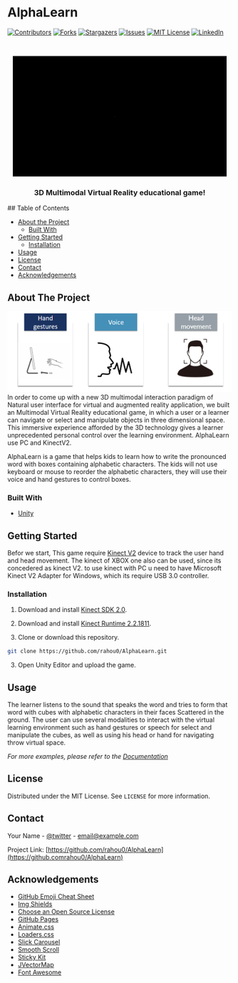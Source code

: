# AlphaLearn
 
[![Contributors][contributors-shield]][contributors-url]
[![Forks][forks-shield]][forks-url]
[![Stargazers][stars-shield]][stars-url]
[![Issues][issues-shield]][issues-url]
[![MIT License][license-shield]][license-url]
[![LinkedIn][linkedin-shield]][linkedin-url]


<br />
<p align="center">
  <a href="https://github.com/rahou0/AlphaLearn">
    <img src="https://github.com/rahou0/AlphaLearn/blob/master/AlphaLearn.gif" alt="Logo" width="480" height="270">
  </a>

  <h3 align="center">3D Multimodal Virtual Reality educational game! </h3>
</p>
<!-- TABLE OF CONTENTS -->
## Table of Contents

* [About the Project](#about-the-project)
  * [Built With](#built-with)
* [Getting Started](#getting-started)
  * [Installation](#installation)
* [Usage](#usage)
* [License](#license)
* [Contact](#contact)
* [Acknowledgements](#acknowledgements)
## About The Project

![hi]
In order to come up with a new 3D multimodal interaction paradigm of Natural user interface for virtual and augmented reality application, we built an Multimodal Virtual Reality educational game, in which a user or a learner can navigate or select and manipulate objects in three dimensional space. This immersive experience afforded by the 3D technology gives a learner unprecedented personal control over the learning environment. AlphaLearn use PC and KinectV2.

AlphaLearn is a game that helps kids to learn how to write the pronounced word with boxes containing alphabetic characters. The kids will not use keyboard or mouse to reorder the alphabetic  characters, they will use their voice and hand gestures to control boxes.

### Built With
* [Unity](https://unity.com/)

<!-- GETTING STARTED -->
## Getting Started
Befor we start, This game require [Kinect V2](https://unity.com/) device to track the user hand and head movement. The kinect of XBOX one also can be used, since its concedered as kinect V2. to use kinect with PC u need to have Microsoft Kinect V2 Adapter for Windows, which its require USB 3.0 controller.

### Installation
1. Download and install [Kinect SDK 2.0](https://www.microsoft.com/en-us/download/details.aspx?id=44561).

2. Download and install [Kinect Runtime 2.2.1811](https://www.microsoft.com/en-us/download/details.aspx?id=57578&WT.mc_id=rss_windows_allproducts).

3. Clone or download this repository.
```sh
git clone https://github.com/rahou0/AlphaLearn.git
```
3. Open Unity Editor and upload the game.


<!-- USAGE EXAMPLES -->
## Usage
The learner listens to the sound that speaks the word and tries to form that word with cubes with alphabetic characters in their faces Scattered in the ground. The user can use several modalities to interact with the virtual learning environment such as hand gestures or speech for select and manipulate the cubes, as well as using his head or hand for navigating throw virtual space.

_For more examples, please refer to the [Documentation](https://example.com)_

<!-- LICENSE -->
## License

Distributed under the MIT License. See `LICENSE` for more information.



<!-- CONTACT -->
## Contact

Your Name - [@twitter](https://twitter.com/HamaniAbderahi1) - email@example.com

Project Link: [https://github.com/rahou0/AlphaLearn](https://github.comrahou0/AlphaLearn)



<!-- ACKNOWLEDGEMENTS -->
## Acknowledgements
* [GitHub Emoji Cheat Sheet](https://www.webpagefx.com/tools/emoji-cheat-sheet)
* [Img Shields](https://shields.io)
* [Choose an Open Source License](https://choosealicense.com)
* [GitHub Pages](https://pages.github.com)
* [Animate.css](https://daneden.github.io/animate.css)
* [Loaders.css](https://connoratherton.com/loaders)
* [Slick Carousel](https://kenwheeler.github.io/slick)
* [Smooth Scroll](https://github.com/cferdinandi/smooth-scroll)
* [Sticky Kit](http://leafo.net/sticky-kit)
* [JVectorMap](http://jvectormap.com)
* [Font Awesome](https://fontawesome.com)





<!-- MARKDOWN LINKS & IMAGES -->
<!-- https://www.markdownguide.org/basic-syntax/#reference-style-links -->
[contributors-shield]: https://img.shields.io/github/contributors/rahou0/AlphaLearn.svg?style=flat-square
[contributors-url]: https://github.com/rahou0/AlphaLearn/graphs/contributors
[forks-shield]: https://img.shields.io/github/forks/rahou0/AlphaLearn.svg?style=flat-square
[forks-url]: https://github.com/rahou0/AlphaLearn/network/members
[stars-shield]: https://img.shields.io/github/stars/rahou0/AlphaLearn.svg?style=flat-square
[stars-url]: https://github.com/othneildrew/Best-README-Template/stargazers
[issues-shield]: https://img.shields.io/github/issues/rahou0/AlphaLearn.svg?style=flat-square
[issues-url]: https://github.com/rahou0/AlphaLearn/issues
[license-shield]: https://img.shields.io/github/license/rahou0/AlphaLearn.svg?style=flat-square
[license-url]: https://github.com/rahou0/AlphaLearn/blob/master/LICENSE.txt
[linkedin-shield]: https://img.shields.io/badge/-LinkedIn-black.svg?style=flat-square&logo=linkedin&colorB=555
[linkedin-url]: https://linkedin.com/in/othneildrew
[product-screenshot]: images/screenshot.png
[hello]: https://github.com/rahou0/AlphaLearn/blob/master/selected%20box%20O.png
[hi]: https://github.com/rahou0/AlphaLearn/blob/master/hi.png
